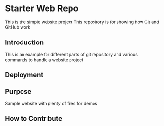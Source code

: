 # Starter Web Repo

This is the simple website project
This repository is for showing how Git and GitHub work

## Introduction

This is an example for different parts of git repository and various commands to handle a website project

## Deployment

## Purpose

Sample website with plenty of files for demos

## How to Contribute